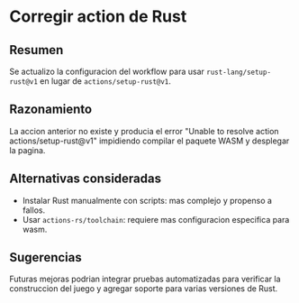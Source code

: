 # Corregir action de Rust

## Resumen
Se actualizo la configuracion del workflow para usar `rust-lang/setup-rust@v1` en lugar de `actions/setup-rust@v1`.

## Razonamiento
La accion anterior no existe y producia el error "Unable to resolve action actions/setup-rust@v1" impidiendo compilar el paquete WASM y desplegar la pagina.

## Alternativas consideradas
- Instalar Rust manualmente con scripts: mas complejo y propenso a fallos.
- Usar `actions-rs/toolchain`: requiere mas configuracion especifica para wasm.

## Sugerencias
Futuras mejoras podrian integrar pruebas automatizadas para verificar la construccion del juego y agregar soporte para varias versiones de Rust.

